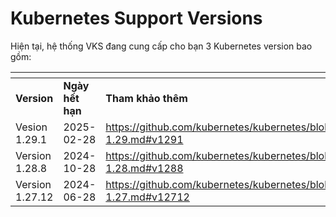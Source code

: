 # Kubernetes Support Versions

&#x20;Hiện tại, hệ thống VKS đang cung cấp cho bạn 3 Kubernetes version bao gồm:

<table data-header-hidden><thead><tr><th width="165"></th><th width="152"></th><th></th></tr></thead><tbody><tr><td><strong>Version</strong></td><td><strong>Ngày hết hạn</strong></td><td><strong>Tham khảo thêm</strong></td></tr><tr><td>Vesion 1.29.1</td><td>2025-02-28</td><td><a href="https://github.com/kubernetes/kubernetes/blob/master/CHANGELOG/CHANGELOG-1.29.md#v1291">https://github.com/kubernetes/kubernetes/blob/master/CHANGELOG/CHANGELOG-1.29.md#v1291</a></td></tr><tr><td>Version 1.28.8</td><td>2024-10-28</td><td><a href="https://github.com/kubernetes/kubernetes/blob/master/CHANGELOG/CHANGELOG-1.28.md#v1288">https://github.com/kubernetes/kubernetes/blob/master/CHANGELOG/CHANGELOG-1.28.md#v1288</a></td></tr><tr><td>Version 1.27.12</td><td>2024-06-28</td><td><a href="https://github.com/kubernetes/kubernetes/blob/master/CHANGELOG/CHANGELOG-1.27.md#v12712">https://github.com/kubernetes/kubernetes/blob/master/CHANGELOG/CHANGELOG-1.27.md#v12712</a></td></tr></tbody></table>
